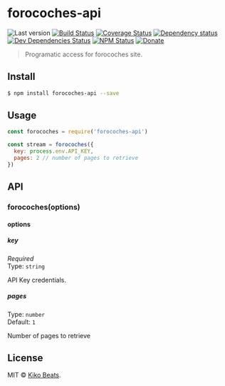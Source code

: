 # forocoches-api

![Last version](https://img.shields.io/github/tag/Kikobeats/forocoches-api.svg?style=flat-square)
[![Build Status](https://img.shields.io/travis/Kikobeats/forocoches-api/master.svg?style=flat-square)](https://travis-ci.org/Kikobeats/forocoches-api)
[![Coverage Status](https://img.shields.io/coveralls/Kikobeats/forocoches-api.svg?style=flat-square)](https://coveralls.io/github/Kikobeats/forocoches-api)
[![Dependency status](https://img.shields.io/david/Kikobeats/forocoches-api.svg?style=flat-square)](https://david-dm.org/Kikobeats/forocoches-api)
[![Dev Dependencies Status](https://img.shields.io/david/dev/Kikobeats/forocoches-api.svg?style=flat-square)](https://david-dm.org/Kikobeats/forocoches-api#info=devDependencies)
[![NPM Status](https://img.shields.io/npm/dm/forocoches-api.svg?style=flat-square)](https://www.npmjs.org/package/forocoches-api)
[![Donate](https://img.shields.io/badge/donate-paypal-blue.svg?style=flat-square)](https://paypal.me/Kikobeats)

> Programatic access for forocoches site.

## Install

```bash
$ npm install forocoches-api --save
```

## Usage

```js
const forocoches = require('forocoches-api')

const stream = forocoches({
  key: process.env.API_KEY,
  pages: 2 // number of pages to retrieve
})
```

## API

### forocoches(options)

#### options

##### key

*Required*<br>
Type: `string`<br>

API Key credentials.

##### pages

Type: `number`<br>
Default: `1`

Number of pages to retrieve

## License

MIT © [Kiko Beats](https://github.com/Kikobeats).

